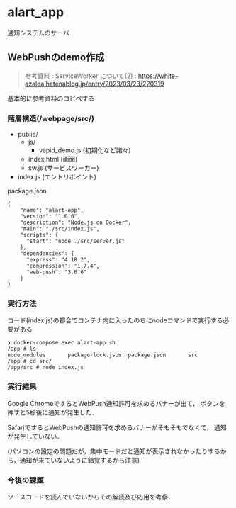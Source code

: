 # alart_app
通知システムのサーバ

## WebPushのdemo作成

> 参考資料 : ServiceWorker について(2) : https://white-azalea.hatenablog.jp/entry/2023/03/23/220319

基本的に参考資料のコピペする

### 階層構造(/webpage/src/)
- public/
    - js/
        - vapid_demo.js (初期化など諸々)
    - index.html (画面)
    - sw.js (サービスワーカー)
- index.js (エントリポイント)

package.json
```
{
    "name": "alart-app",
    "version": "1.0.0",
    "description": "Node.js on Docker",
    "main": "./src/index.js",
    "scripts": {
      "start": "node ./src/server.js"
    },
    "dependencies": {
      "express": "4.18.2",
      "conpression": "1.7.4",
      "web-push": "3.6.6"
    }
}
```

### 実行方法
コード(index.js)の都合でコンテナ内に入ったのちにnodeコマンドで実行する必要がある
```
❯ docker-compose exec alart-app sh
/app # ls
node_modules       package-lock.json  package.json       src
/app # cd src/
/app/src # node index.js
```

### 実行結果
Google ChromeでするとWebPush通知許可を求めるバナーが出て，
ボタンを押すと5秒後に通知が発生した．

SafariでするとWebPushの通知許可を求めるバナーがそもそもでなくて，
通知が発生していない．

(パソコンの設定の問題だが，集中モードだと通知が表示されなかったりするから，通知が来ていないように錯覚するから注意)

### 今後の課題
ソースコードを読んでいないからその解読及び応用を考察．
